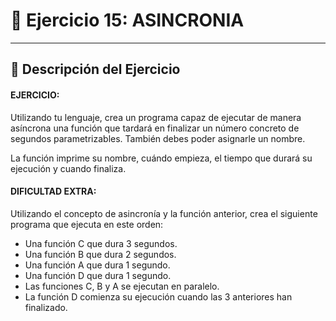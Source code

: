 # 📝 Ejercicio 15: ASINCRONIA

---

## 📌 Descripción del Ejercicio

#### EJERCICIO:

Utilizando tu lenguaje, crea un programa capaz de ejecutar de manera asíncrona una función que tardará en finalizar un número concreto de segundos parametrizables. También debes poder asignarle un nombre.

La función imprime su nombre, cuándo empieza, el tiempo que durará su ejecución y cuando finaliza.

 #### DIFICULTAD EXTRA:

 Utilizando el concepto de asincronía y la función anterior, crea el siguiente programa que ejecuta en este orden:
 - Una función C que dura 3 segundos.
 - Una función B que dura 2 segundos.
 - Una función A que dura 1 segundo.
 - Una función D que dura 1 segundo.
 - Las funciones C, B y A se ejecutan en paralelo.
 - La función D comienza su ejecución cuando las 3 anteriores han finalizado.